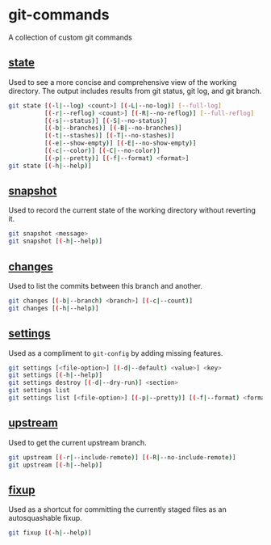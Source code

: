 # git-commands

A collection of custom git commands

## [state][]

Used to see a more concise and comprehensive view of the working directory. The output includes results from git status, git log, and git branch.

```bash
git state [(-l|--log) <count>] [(-L|--no-log)] [--full-log]
          [(-r|--reflog) <count>] [(-R|--no-reflog)] [--full-reflog]
          [(-s|--status)] [(-S|--no-status)]
          [(-b|--branches)] [(-B|--no-branches)]
          [(-t|--stashes)] [(-T|--no-stashes)]
          [(-e|--show-empty)] [(-E|--no-show-empty)]
          [(-c|--color)] [(-C|--no-color)]
          [(-p|--pretty)] [(-f|--format) <format>]
git state [(-h|--help)]
```

## [snapshot][]

Used to record the current state of the working directory without reverting it.

```bash
git snapshot <message>
git snapshot [(-h|--help)]
```

## [changes][]

Used to list the commits between this branch and another.

```bash
git changes [(-b|--branch) <branch>] [(-c|--count)]
git changes [(-h|--help)]
```

## [settings][]

Used as a compliment to `git-config` by adding missing features.

```bash
git settings [<file-option>] [(-d|--default) <value>] <key>
git settings [(-h|--help)]
git settings destroy [(-d|--dry-run)] <section>
git settings list
git settings list [<file-option>] [(-p|--pretty)] [(-f|--format) <format>] [(-c|--count)] <section>
```

## [upstream][]

Used to get the current upstream branch.

```bash
git upstream [(-r|--include-remote)] [(-R|--no-include-remote)]
git upstream [(-h|--help)]
```

## [fixup][]

Used as a shortcut for committing the currently staged files as an autosquashable fixup.

```bash
git fixup [(-h|--help)]
```

[state]: http://htmlpreview.github.io/?https://raw.githubusercontent.com/Brickstertwo/git-commands/master/man/man1/git-state.1.html
[snapshot]: http://htmlpreview.github.io/?https://raw.githubusercontent.com/Brickstertwo/git-commands/master/man/man1/git-snapshot.1.html
[changes]: http://htmlpreview.github.io/?https://raw.githubusercontent.com/Brickstertwo/git-commands/master/man/man1/git-changes.1.html
[settings]: http://htmlpreview.github.io/?https://raw.githubusercontent.com/Brickstertwo/git-commands/master/man/man1/git-settings.1.html
[upstream]: http://htmlpreview.github.io/?https://raw.githubusercontent.com/Brickstertwo/git-commands/master/man/man1/git-upstream.1.html
[fixup]: http://htmlpreview.github.io/?https://raw.githubusercontent.com/Brickstertwo/git-commands/master/man/man1/git-fixup.1.html
